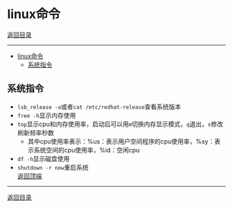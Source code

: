 # linux命令

[返回目录](/linux/README.md)

---

- [linux命令](#linux命令)
  - [系统指令](#系统指令)

## 系统指令

- `lsb_release -a`或者`cat /etc/redhat-release`查看系统版本
- `free -h`显示内存使用
- `top`显示cpu和内存使用率，启动后可以用`m`切换内存显示模式，`q`退出，`s`修改刷新频率秒数
  - 其中cpu使用率表示：%us：表示用户空间程序的cpu使用率，%sy：表示系统空间的cpu使用率，%id：空闲cpu
- `df -h`显示磁盘使用  
- `shutdown -r now`重启系统  
[返回顶端](#linux命令)

---
[返回目录](/linux/README.md)
